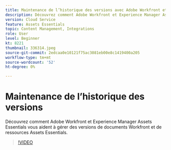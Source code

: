 ```yaml
---
title: Maintenance de l’historique des versions avec Adobe Workfront et Assets Essentials
description: Découvrez comment Adobe Workfront et Experience Manager Assets Essentials vous aident à gérer des versions de documents Workfront et de ressources Assets Essentials.
version: Cloud Service
feature: Assets Essentials
topic: Content Management, Integrations
role: User
level: Beginner
kt: 8221
thumbnail: 336314.jpeg
source-git-commit: 2edcaa0e10121f75ac3081eb00e8c1419400a205
workflow-type: tm+mt
source-wordcount: '52'
ht-degree: 0%

---
```



# Maintenance de l’historique des versions

Découvrez comment Adobe Workfront et Experience Manager Assets Essentials vous aident à gérer des versions de documents Workfront et de ressources Assets Essentials.

>[!VIDEO](https://video.tv.adobe.com/v/336314/?quality=12&learn=on)
